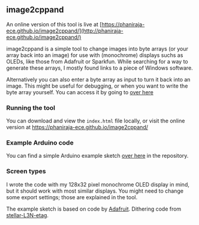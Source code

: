 ## image2cppand

An online version of this tool is live at [https://phaniraja-ece.github.io/image2cppand/](http://phaniraja-ece.github.io/image2cppand/)


image2cppand is a simple tool to change images into byte arrays (or your array back into an image) for use with (monochrome) displays suchs as OLEDs, like those from Adafruit or Sparkfun. While searching for a way to generate these arrays, I mostly found links to a piece of Windows software. 

Alternatively you can also enter a byte array as input to turn it back into an image. This might be useful for debugging, or when you want to write the byte array yourself. You can access it by going to [over here](https://phaniraja-ece.github.io/byte2image)

### Running the tool
You can download and view the `index.html` file locally, or visit the online version at https://phaniraja-ece.github.io/image2cppand/

### Example Arduino code
You can find a simple Arduino example sketch [over here](https://github.com/phaniraja-ece/phaniraja-ece.github.io/image2cpp/blob/master/oled_example/oled_example.ino) in the repository.

### Screen types
I wrote the code with my 128x32 pixel monochrome OLED display in mind, but it should work with most similar displays. You might need to change some export settings; those are explained in the tool.


The example sketch is based on code by [Adafruit](https://github.com/adafruit). Dithering code from [stellar-L3N-etag](https://github.com/reece15/stellar-L3N-etag).

